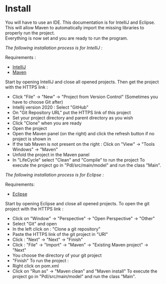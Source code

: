 # Install

You will have to use an IDE. This documentation is for IntelliJ and Eclipse. 
This will allow Maven to automatically import the missing libraries to properly run the project.  
Everything is now set and you are ready to run the program.

*The following installation process is for IntelliJ :*  

Requirements :
- [IntelliJ](https://www.jetbrains.com)
- [Maven](https://maven.apache.org)

Start by opening IntelliJ and close all opened projects.
Then get the project with the HTTPS link :
  - Click "File" -> "New" -> "Project from Version Control" (Sometimes you have to choose Git after)
  - Intellij version 2020 : Select "GitHub"
  - On "Git Repository URL" put the HTTPS link of this project
  - Set your project directory and parent directory as you wish
  - Click "Clone" when you are ready
  - Open the project
  - Open the Maven panel (on the right) and click the refresh button if no project is shown in
  - If the tab Maven is not present on the right : Click on "View" -> "Tools Windows" -> "Maven"
  - Unfold the project in the Maven panel
  - In "LifeCycle" select "Clean" and "Compile" to run the project
To execute the project go in "Pdl/src/main/model" and run the class "Main".
  
*The following installation process is for Eclipse :*

Requirements:
- [Eclipse](https://www.eclipse.org)

Start by opening Eclipse and close all opened projects. 
To open the git project with the HTTPS link : 
  - Click on "Window" -> "Perspective" -> "Open Perspective" -> "Other" 
  - Select "Git" and open
  - In the left click on : "Clone a git repository"
  - Paste the HTTPS link of the git project in "URI"
  - Click : "Next" -> "Next" -> "Finish"
  - Click : "File" -> "Import" -> "Maven" -> "Existing Maven project" -> "Next"
  - You choose the directory of your git project
  - "Finish"
To run the project : 
  - Right click on pom.xml 
  - Click on "Run as" -> "Maven clean" and "Maven install"
To execute the project go in "Pdl/src/main/model" and run the class "Main".
